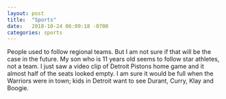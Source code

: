 ```yaml
---
layout: post
title:  "Sports"
date:   2018-10-24 06:09:18 -0700
categories: sports
---
```


People used to follow regional teams. But I am not sure if that will be the case in the future. My son who is 11 years old seems to follow star athletes, not a team. I just saw a video clip of Detroit Pistons home game and it almost half of the seats looked empty. I am sure it would be full when the Warriors were in town; kids in Detroit want to see Durant, Curry, Klay and Boogie.

